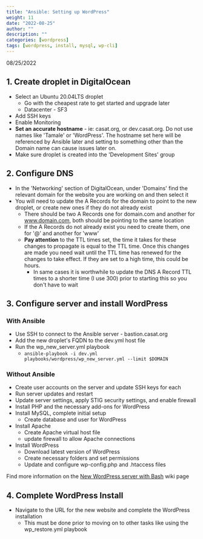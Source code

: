 ```yaml
---
title: "Ansible: Setting up WordPress"
weight: 11
date: "2022-08-25"
author: ""
description: ""
categories: [wordpress]
tags: [wordpress, install, mysql, wp-cli]
---
```


08/25/2022

## 1. Create droplet in DigitalOcean
- Select an Ubuntu 20.04LTS droplet
    - Go with the cheapest rate to get started and upgrade later
    - Datacenter - SF3
- Add SSH keys
- Enable Monitoring
- **Set an accurate hostname** - ie: casat.org, or dev.casat.org. Do not use names like 'Tamale' or 'WordPress'. The hostname set here will be referenced by Ansible later and setting to something other than the Domain name can cause issues later on.
- Make sure droplet is created into the 'Development Sites' group

## 2. Configure DNS
- In the 'Networking' section of DigitalOcean, under 'Domains' find the relevant domain for the website you are working on and then select it
- You will need to update the A Records for the domain to point to the new droplet, or create new ones if they do not already exist
    - There should be two A Records one for domain.com and another for www.domain.com, both should be pointing to the same location
    - If the A Records do not already exist you need to create them, one for '@' and another for 'www'
    - **Pay attention** to the TTL times set, the time it takes for these changes to propagate is equal to the TTL time. Once this changes are made you need wait until the TTL time has renewed for the changes to take effect. If they are set to a high time, this could be hours.
        - In same cases it is worthwhile to update the DNS A Record TTL times to a shorter time (I use 300) prior to starting this so you don't have to wait

## 3. Configure server and install WordPress
### With Ansible
- Use SSH to connect to the Ansible server - bastion.casat.org
- Add the new droplet's FQDN to the dev.yml host file
- Run the wp_new_server.yml playbook
    - ```ansible-playbook -i dev.yml playbooks/wordpress/wp_new_server.yml --limit $DOMAIN```

### Without Ansible
- Create user accounts on the server and update SSH keys for each
- Run server updates and restart
- Update server settings, apply STIG security settings, and enable firewall
- Install PHP and the necessary add-ons for WordPress
- Install MySQL, complete initial setup
    - Create database and user for WordPress
- Install Apache
    - Create Apache virtual host file
    - update firewall to allow Apache connections
- Install WordPress
    - Download latest version of WordPress
    - Create necessary folders and set permissions
    - Update and configure wp-config.php and .htaccess files

Find more information on the [New WordPress server with Bash](it_resources/wordpress/new_lamp) wiki page

## 4. Complete WordPress Install
- Navigate to the URL for the new website and complete the WordPress installation
    - This must be done prior to moving on to other tasks like using the wp_restore.yml playbook
